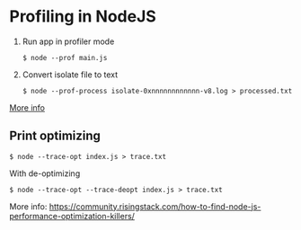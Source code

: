 # Profiling in NodeJS

1. Run app in profiler mode
	```
	$ node --prof main.js
	```

2. Convert isolate file to text
	```
	$ node --prof-process isolate-0xnnnnnnnnnnnn-v8.log > processed.txt
	```

[More info](https://nodejs.org/en/docs/guides/simple-profiling/)

## Print optimizing

```
$ node --trace-opt index.js > trace.txt
```

With de-optimizing
```
$ node --trace-opt --trace-deopt index.js > trace.txt
```

More info: https://community.risingstack.com/how-to-find-node-js-performance-optimization-killers/

